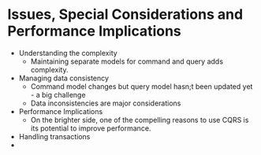 # Issues, Special Considerations and Performance Implications
* Understanding the complexity
  * Maintaining separate models for command and query adds complexity. 
* Managing data consistency
  * Command model changes but query model hasn;t been updated yet - a big challenge
  * Data inconsistencies are major considerations 
* Performance Implications
  * On the brighter side, one of the compelling reasons to use CQRS is its potential to improve performance.
* Handling transactions
* 